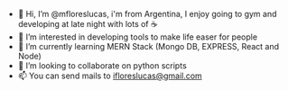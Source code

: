 - 👋 Hi, I’m @mfloreslucas, i'm from Argentina, I enjoy going to gym and developing at late night with lots of ☕
- 👀 I’m interested in developing tools to make life easer for people
- 🌱 I’m currently learning MERN Stack (Mongo DB, EXPRESS, React and Node)
- 💞️ I’m looking to collaborate on python scripts 
- 📫 You can send mails to ifloreslucas@gmail.com 

<!---
mfloreslucas/mfloreslucas is a ✨ special ✨ repository because its `README.md` (this file) appears on your GitHub profile.
You can click the Preview link to take a look at your changes.
--->
